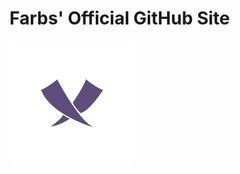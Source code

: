 # Farbs' Official GitHub Site
<img alt="Farbs Logo" src="/assets/img/index-logo/farbs-logo-200x200.png"> 
